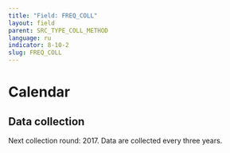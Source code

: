 ```yaml
---
title: "Field: FREQ_COLL"
layout: field
parent: SRC_TYPE_COLL_METHOD
language: ru
indicator: 8-10-2
slug: FREQ_COLL
---
```

# Calendar

## Data collection

Next collection round: 2017. Data are collected every three years.